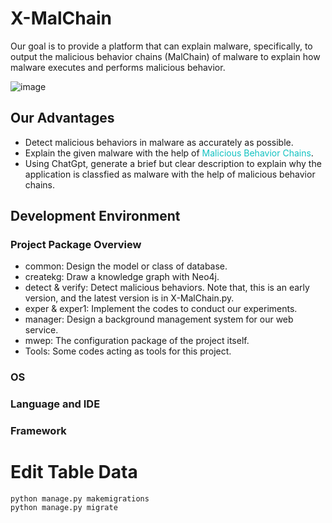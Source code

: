 # X-MalChain
Our goal is to provide a platform that can explain malware, specifically, to output the malicious behavior chains (MalChain) of malware to explain how malware executes and performs malicious behavior.

![image](https://github.com/X-MalChain/x-malchain/assets/141179257/2d79635a-03b1-4285-9368-29c42a36071f)


## Our Advantages
- Detect malicious behaviors in malware as accurately as possible.
- Explain the given malware with the help of <font color="#10c2c1">Malicious Behavior Chains</font>.
- Using ChatGpt, generate a brief but clear description to explain why the application is classfied as malware with the help of malicious behavior chains.

## Development Environment

### Project Package Overview
- common: Design the model or class of database.
- createkg: Draw a knowledge graph with Neo4j.
- detect & verify: Detect malicious behaviors. Note that, this is an early version, and the latest version is in X-MalChain.py.
- exper & exper1: Implement the codes to conduct our experiments.
- manager: Design a background management system for our web service.
- mwep: The configuration package of the project itself.
- Tools: Some codes acting as tools for this project.

### OS
### Language and IDE
### Framework
# Edit Table Data
```angular2html
python manage.py makemigrations
python manage.py migrate
```
